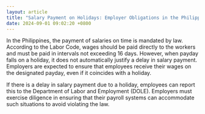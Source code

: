 ```yaml
---
layout: article
title: "Salary Payment on Holidays: Employer Obligations in the Philippines"
date: 2024-09-01 09:02:20 +0800
---
```


<p>In the Philippines, the payment of salaries on time is mandated by law. According to the Labor Code, wages should be paid directly to the workers and must be paid in intervals not exceeding 16 days. However, when payday falls on a holiday, it does not automatically justify a delay in salary payment. Employers are expected to ensure that employees receive their wages on the designated payday, even if it coincides with a holiday.</p><p>If there is a delay in salary payment due to a holiday, employees can report this to the Department of Labor and Employment (DOLE). Employers must exercise diligence in ensuring that their payroll systems can accommodate such situations to avoid violating the law.</p>
